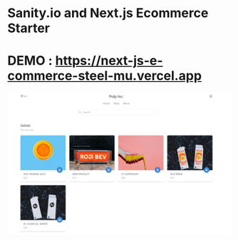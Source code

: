 # Sanity.io and Next.js Ecommerce Starter

# DEMO : https://next-js-e-commerce-steel-mu.vercel.app

![Screenshot](pulp-ss.png)
